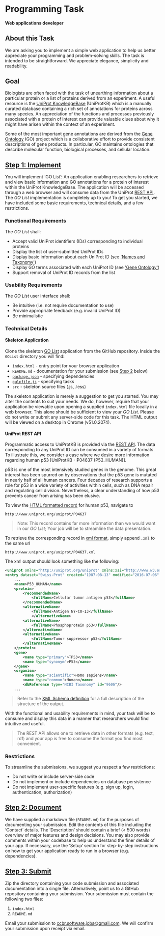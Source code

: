 # Programming Task
#### Web applications developer

## About this Task

We are asking you to implement a simple web application to help us better appreciate your programming and problem-solving skills. The task is intended to be straightforward. We appreciate elegance, simplicity and readability. 

## Goal
Biologists are often faced with the task of unearthing information about a particular protein or a list of proteins derived from an experiment. A useful resource is the [UniProt KnowledgeBase](http://www.uniprot.org/help/about) (UniProtKB) which is a manually curated database containing a rich set of annotations for proteins across many species. An appreciation of the functions and processes previously associated with a protein of interest can provide valuable clues about why it might have arisen within the context of an experiment.      

Some of the most important gene annotations are derived from the [Gene Ontology](http://geneontology.org/) (GO) project which is a collaborative effort to provide consistent descriptions of gene products. In particular, GO maintains ontologies that describe molecular function, biological processes, and cellular location.

## <a href="#step1" name="step1">Step 1: Implement</a>
You will implement ‘GO List’: An application enabling researchers to retrieve and view basic information and GO annotations for a protein of interest within the UniProt KnowledgeBase. The application will be accessed through a web browser and will consume data from the UniProt [REST API](http://www.uniprot.org/help/programmatic_access). The *GO List* implementation is completely up to you! To get you started, we have included some basic requirements, technical details, and a few restrictions.

### Functional Requirements

The *GO List* shall:

  - Accept valid UniProt identifiers (IDs) corresponding to individual proteins  
  - Display the list of user-submitted UniProt IDs
  - Display basic information about each UniProt ID (see ['Names and Taxonomy'](http://www.uniprot.org/help/names_and_taxonomy_section))
  - Display GO terms associated with each UniProt ID (see ['Gene Ontology'](http://www.uniprot.org/help/gene_ontology))
  - Support removal of UniProt ID records from the list

### Usability Requirements
The *GO List* user interface shall:

  - Be intuitive (i.e. not require documentation to use)
  - Provide appropriate feedback (e.g. invalid UniProt ID)
  - Be minimalistic

### Technical Details

#### Skeleton Application
Clone the skeleton [GO List](https://github.com/jvwong/GOList) application from the GitHub repository. Inside the `GOList` directory you will find:

  - `index.html` - entry point for your browser application
  - `README.md` - documentation for your submission (see [Step 2](#step2) below)
  - [`package.json`](https://docs.npmjs.com/files/package.json) - specifying dependencies
  - [`gulpfile.js`](http://gulpjs.com/) - specifying tasks
  - `src` - skeleton source files (.js, .less)  

The skeleton application is merely a suggestion to get you started. You may alter the contents to suit your needs. We do, however, require that your application be viewable upon opening a supplied  `index.html` file locally in a web browser. This alone should be sufficient to view your *GO List*. Please do not write or submit any server-side code for this task. The HTML output will be viewed on a desktop in Chrome (v51.0.2074).

#### UniProt REST API
Programmatic access to UniProtKB is provided via the [REST API](http://www.uniprot.org/help/programmatic_access). The data corresponding to any UniProt ID can be consumed in a variety of formats. To illustrate this, we consider a case where we desire more information regarding  human p53 [UniProtKB - P04637 (P53_HUMAN)].

p53 is one of the most intensively studied genes in the genome. This great interest has been spurred on by observations that the p53 gene is mutated in nearly half of all human cancers. Four decades of research supports a role for p53 in a wide variety of activities within cells, such as DNA repair and regulating cell division. Nevertheless, a clear understanding of how p53 prevents cancer from arising has been elusive.   

To view the [HTML formatted record](http://www.uniprot.org/uniprot/P04637) for human p53, navigate to

```
http://www.uniprot.org/uniprot/P04637
```

> Note:  This record contains far more information than we would want in our *GO List*; Your job will be to streamline the data presentation.      

To retrieve the corresponding record in [xml format](http://www.uniprot.org/uniprot/P04637.xml), simply append `.xml` to the same url

```
http://www.uniprot.org/uniprot/P04637.xml
```
The xml output should look something like the following:

```xml
<uniprot xmlns="http://uniprot.org/uniprot" xmlns:xsi="http://www.w3.org/2001/XMLSchema-instance" xsi:schemaLocation="http://uniprot.org/uniprot http://www.uniprot.org/support/docs/uniprot.xsd">
<entry dataset="Swiss-Prot" created="1987-08-13" modified="2016-07-06" version="245">
	...
	<name>P53_HUMAN</name>
	<protein>
		<recommendedName>
			<fullName>Cellular tumor antigen p53</fullName>
		</recommendedName>
		<alternativeName>
			<fullName>Antigen NY-CO-13</fullName>
			</alternativeName>
		<alternativeName>
			<fullName>Phosphoprotein p53</fullName>
		</alternativeName>
		<alternativeName>
			<fullName>Tumor suppressor p53</fullName>
		</alternativeName>
	</protein>
	<gene>
		<name type="primary">TP53</name>
		<name type="synonym">P53</name>
	</gene>
	<organism>
		<name type="scientific">Homo sapiens</name>
		<name type="common">Human</name>
		<dbReference type="NCBI Taxonomy" id="9606"/>
	...
```

> Refer to the [XML Schema definition](http://www.uniprot.org/docs/uniprot.xsd) for a full description of the structure of the output.

With the functional and usability requirements in mind, your task will be to consume and display this data in a manner that researchers would find intuitive and useful.

> The REST API allows one to retrieve data in other formats (e.g. text, rdf) and your app is free to consume the format you find most convenient.

### Restrictions
To streamline the submissions, we suggest you respect a few restrictions:

- Do not write or include server-side code
- Do not implement or include dependencies on database persistence
- Do not implement user-specific features (e.g. sign up, login, authentication, authorization)

## <a href="#step2" name="step2">Step 2: Document</a>
We have supplied a markdown file (`README.md`) for the purposes of documenting your submission. Edit the contents of this file including the ‘Contact’ details. The ‘Description’ should contain a brief (< 500 words) overview of major features and design decisions. You may also provide comments within your codebase to help us understand the finer details of your app. If necessary, use the ‘Setup’ section for step-by-step instructions on how to get your application ready to run in a browser (e.g. dependencies).

## <a href="#step3" name="step3">Step 3: Submit</a>
Zip the directory containing your code submission and associated documentation into a single file. Alternatively, point us to a GitHub repository containing your submission. Your submission must contain the following two files:

1. `index.html`
2. `README.md`

Email your submission to ccbr.software.jobs@gmail.com. We will confirm your submission upon receipt via email.
